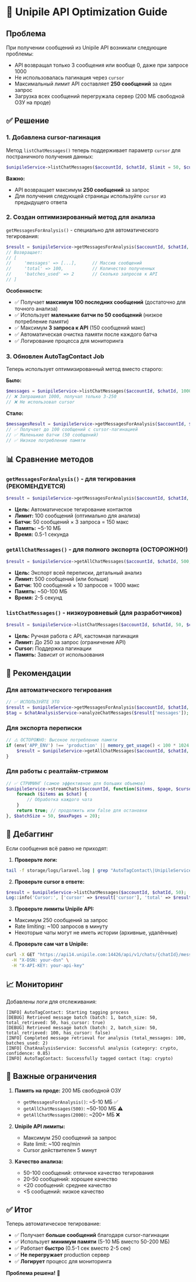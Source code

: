 # 🚀 Unipile API Optimization Guide

## Проблема

При получении сообщений из Unipile API возникали следующие проблемы:
- API возвращал только 3 сообщения или вообще 0, даже при запросе 1000
- Не использовалась пагинация через `cursor`
- Максимальный лимит API составляет **250 сообщений** за один запрос
- Загрузка всех сообщений перегружала сервер (200 МБ свободной ОЗУ на проде)

## ✅ Решение

### 1. **Добавлена cursor-пагинация**

Метод `listChatMessages()` теперь поддерживает параметр `cursor` для постраничного получения данных:

```php
$unipileService->listChatMessages($accountId, $chatId, $limit = 50, $cursor = null);
```

**Важно:**
- API возвращает максимум **250 сообщений** за запрос
- Для получения следующей страницы используйте `cursor` из предыдущего ответа

### 2. **Создан оптимизированный метод для анализа**

`getMessagesForAnalysis()` - специально для автоматического тегирования:

```php
$result = $unipileService->getMessagesForAnalysis($accountId, $chatId, $maxMessages = 100);
// Возвращает:
// [
//     'messages' => [...],      // Массив сообщений
//     'total' => 100,           // Количество полученных
//     'batches_used' => 2       // Сколько запросов к API
// ]
```

**Особенности:**
- ✅ Получает **максимум 100 последних сообщений** (достаточно для точного анализа)
- ✅ Использует **маленькие батчи по 50 сообщений** (низкое потребление памяти)
- ✅ Максимум **3 запроса к API** (150 сообщений макс)
- ✅ Автоматическая очистка памяти после каждого батча
- ✅ Логирование процесса для мониторинга

### 3. **Обновлен AutoTagContact Job**

Теперь использует оптимизированный метод вместо старого:

**Было:**
```php
$messages = $unipileService->listChatMessages($accountId, $chatId, 1000);
// ❌ Запрашивал 1000, получал только 3-250
// ❌ Не использовал cursor
```

**Стало:**
```php
$messagesResult = $unipileService->getMessagesForAnalysis($accountId, $chatId, 100);
// ✅ Получает до 100 сообщений с cursor-пагинацией
// ✅ Маленькие батчи (50 сообщений)
// ✅ Низкое потребление памяти
```

## 📊 Сравнение методов

### `getMessagesForAnalysis()` - для тегирования (РЕКОМЕНДУЕТСЯ)
```php
$result = $unipileService->getMessagesForAnalysis($accountId, $chatId, 100);
```
- **Цель:** Автоматическое тегирование контактов
- **Лимит:** 100 сообщений (оптимально для анализа)
- **Батчи:** 50 сообщений × 3 запроса = 150 макс
- **Память:** ~5-10 МБ
- **Время:** 0.5-1 секунда

### `getAllChatMessages()` - для полного экспорта (ОСТОРОЖНО!)
```php
$result = $unipileService->getAllChatMessages($accountId, $chatId, 500, 100);
```
- **Цель:** Экспорт всей переписки, детальный анализ
- **Лимит:** 500 сообщений (или больше)
- **Батчи:** 100 сообщений × 10 запросов = 1000 макс
- **Память:** ~50-100 МБ
- **Время:** 2-5 секунд

### `listChatMessages()` - низкоуровневый (для разработчиков)
```php
$result = $unipileService->listChatMessages($accountId, $chatId, 50, $cursor);
```
- **Цель:** Ручная работа с API, кастомная пагинация
- **Лимит:** До 250 за запрос (ограничение API)
- **Cursor:** Поддержка пагинации
- **Память:** Зависит от использования

## 🎯 Рекомендации

### Для автоматического тегирования
```php
// ✅ ИСПОЛЬЗУЙТЕ ЭТО
$result = $unipileService->getMessagesForAnalysis($accountId, $chatId, 100);
$tag = $chatAnalysisService->analyzeChatMessages($result['messages']);
```

### Для экспорта переписки
```php
// ⚠️ ОСТОРОЖНО: Высокое потребление памяти
if (env('APP_ENV') !== 'production' || memory_get_usage() < 100 * 1024 * 1024) {
    $result = $unipileService->getAllChatMessages($accountId, $chatId, 500);
}
```

### Для работы с реалтайм-стримом
```php
// ✅ СТРИМИНГ (самое эффективное для больших объемов)
$unipileService->streamChats($accountId, function($items, $page, $cursor) {
    foreach ($items as $chat) {
        // Обработка каждого чата
    }
    return true; // продолжить или false для остановки
}, $batchSize = 50, $maxPages = 20);
```

## 🐛 Дебаггинг

Если сообщения всё равно не приходят:

1. **Проверьте логи:**
```bash
tail -f storage/logs/laravel.log | grep "AutoTagContact\|UnipileService"
```

2. **Проверьте cursor в ответе:**
```php
$result = $unipileService->listChatMessages($accountId, $chatId, 50);
Log::info('Cursor:', ['cursor' => $result['cursor'], 'total' => $result['total']]);
```

3. **Проверьте лимиты Unipile API:**
- Максимум 250 сообщений за запрос
- Rate limiting: ~100 запросов в минуту
- Некоторые чаты могут не иметь истории (архивные, удалённые)

4. **Проверьте сам чат в Unipile:**
```bash
curl -X GET "https://api14.unipile.com:14426/api/v1/chats/{chatId}/messages?limit=250" \
  -H "X-DSN: your-dsn" \
  -H "X-API-KEY: your-api-key"
```

## 📈 Мониторинг

Добавлены логи для отслеживания:

```
[INFO] AutoTagContact: Starting tagging process
[DEBUG] Retrieved message batch (batch: 1, batch_size: 50, total_retrieved: 50, has_cursor: true)
[DEBUG] Retrieved message batch (batch: 2, batch_size: 50, total_retrieved: 100, has_cursor: false)
[INFO] Completed message retrieval for analysis (total_messages: 100, batches_used: 2)
[INFO] ChatAnalysisService: Successful analysis (category: crypto, confidence: 0.85)
[INFO] AutoTagContact: Successfully tagged contact (tag: crypto)
```

## 🚨 Важные ограничения

1. **Память на проде:** 200 МБ свободной ОЗУ
   - `getMessagesForAnalysis()`: ~5-10 МБ ✅
   - `getAllChatMessages(500)`: ~50-100 МБ ⚠️
   - `getAllChatMessages(2000)`: ~200+ МБ ❌

2. **Unipile API лимиты:**
   - Максимум 250 сообщений за запрос
   - Rate limit: ~100 req/min
   - Cursor действителен 5 минут

3. **Качество анализа:**
   - 50-100 сообщений: отличное качество тегирования
   - 20-50 сообщений: хорошее качество
   - <20 сообщений: среднее качество
   - <5 сообщений: низкое качество

## ✅ Итог

Теперь автоматическое тегирование:
- ✅ Получает **больше сообщений** благодаря cursor-пагинации
- ✅ Использует **минимум памяти** (5-10 МБ вместо 50-200 МБ)
- ✅ Работает **быстро** (0.5-1 сек вместо 2-5 сек)
- ✅ **Не перегружает** production сервер
- ✅ **Логирует** процесс для мониторинга

**Проблема решена!** 🎉

